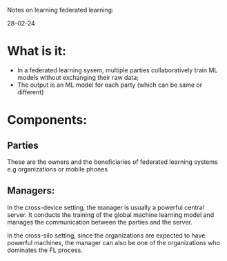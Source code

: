 Notes on learning federated learning:

28-02-24

# What is it:
- In a federated learning sysem, multiple parties collaboratively train ML models without exchanging their raw data; 
- The output is an ML model for each party (which can be same or different)

# Components:

## Parties
These are the owners and the beneficiaries of federated learning systems e.g organizations or mobile phones


## Managers:
In the cross-device setting, the manager is usually a powerful central server. It conducts the training of the global machine learning model and manages the communication between the parties and the server.



In the cross-silo setting, since the organizations are expected to have powerful machines, the manager can also be one of the organizations who dominates the FL process.

